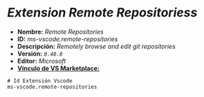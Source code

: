 <!-- Autor: Daniel Benjamin Perez Morales -->
<!-- GitHub: https://github.com/DanielBenjaminPerezMoralesDev13 -->
<!-- Gitlab: https://gitlab.com/DanielBenjaminPerezMoralesDev13 -->
<!-- Correo electrónico: danielperezdev@proton.me -->

# ***Extension Remote Repositoriess***

- **Nombre:** *Remote Repositories*
- **ID:** *ms-vscode.remote-repositories*
- **Descripción:** *Remotely browse and edit git repositories*
- **Versión:** *`0.40.0`*
- **Editor:** *Microsoft*
- **[Vínculo de VS Marketplace:](https://marketplace.visualstudio.com/items?itemName=ms-vscode.remote-repositories "https://marketplace.visualstudio.com/items?itemName=ms-vscode.remote-repositories")**

```plaintext
# Id Extensión Vscode
ms-vscode.remote-repositories
```
